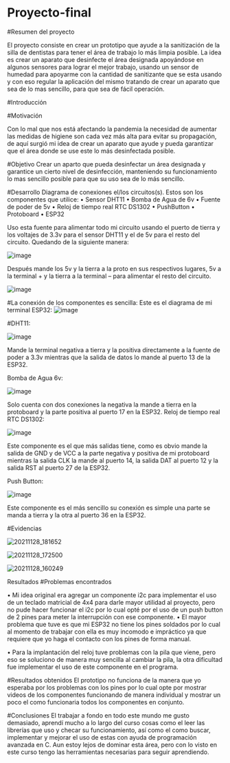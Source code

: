 # Proyecto-final
#Resumen del proyecto

El proyecto consiste en crear un prototipo que ayude a la sanitización de la silla de dentistas para tener el área de trabajo lo más limpia posible.
La idea es crear un aparato que desinfecte el área designada apoyándose en algunos sensores para lograr el mejor trabajo, usando un sensor de humedad para apoyarme con la cantidad de sanitizante que se esta usando y con eso regular la aplicación del mismo tratando de crear un aparato que sea de lo mas sencillo, para que sea de fácil operación.

#Introducción

#Motivación

Con lo mal que nos está afectando la pandemia la necesidad de aumentar las medidas de higiene son cada vez más alta para evitar su propagación, de aquí surgió mi idea de crear un aparato que ayude y pueda garantizar que el área donde se use este lo más desinfectada posible.

#Objetivo
Crear un aparto que pueda desinfectar un área designada y garantice un cierto nivel de desinfección, manteniendo su funcionamiento lo mas sencillo posible para que su uso sea de lo más sencillo.


#Desarrollo
Diagrama de conexiones el/los circuitos(s).
Estos son los componentes que utilice:
•	Sensor DHT11
•	Bomba de Agua de 6v
•	Fuente de poder de 5v
•	Reloj de tiempo real RTC DS1302
•	PushButton
•	Protoboard
•	ESP32
 
Uso esta fuente para alimentar todo mi circuito usando el puerto de tierra y los voltajes de 3.3v para el sensor DHT11 y el de 5v para el resto del circuito.
Quedando de la siguiente manera:

![image](https://user-images.githubusercontent.com/80295696/143788569-72650ccd-159d-4dce-8daa-6a9bf3ae65cc.png)

 
Después mande los 5v y la tierra a la proto en sus respectivos lugares, 5v a la terminal + y la tierra a la terminal – para alimentar el resto del circuito.

![image](https://user-images.githubusercontent.com/80295696/143788578-18f1c727-73c3-4eeb-bd6e-8aec82caf92b.png)


#La conexión de los componentes es sencilla:
Este es el diagrama de mi terminal ESP32:
![image](https://user-images.githubusercontent.com/80295696/143788594-6476bfdc-cfeb-4f2f-9e26-b651f06079d1.png)

 
#DHT11:

![image](https://user-images.githubusercontent.com/80295696/143788606-a5d13620-012f-4934-acc0-8fc87f158ab6.png)

 
Mande la terminal negativa a tierra y la positiva directamente a la fuente de poder a 3.3v mientras que la salida de datos lo mande al puerto 13 de la ESP32.

Bomba de Agua 6v:

![image](https://user-images.githubusercontent.com/80295696/143788617-16f109e2-459d-48f7-8741-6391bdab9b97.png)

 
Solo cuenta con dos conexiones la negativa la mande a tierra en la protoboard y la parte positiva al puerto 17 en la ESP32.
Reloj de tiempo real RTC DS1302:

![image](https://user-images.githubusercontent.com/80295696/143788627-b398a4a8-0185-4b75-9d66-4cb0a7845d30.png)

 
Este componente es el que más salidas tiene, como es obvio mande la salida de GND y de VCC a la parte negativa y positiva de mi protoboard mientras la salida CLK la mande al puerto 14, la salida DAT al puerto 12 y la salida RST al puerto 27 de la ESP32.



Push Button:

![image](https://user-images.githubusercontent.com/80295696/143788643-84e1dca4-772d-4fa7-a163-2a23de574880.png)

 
Este componente es el más sencillo su conexión es simple una parte se manda a tierra y la otra al puerto 36 en la ESP32.


#Evidencias

![20211128_181652](https://user-images.githubusercontent.com/80295696/143795130-a82bba65-b4c5-43fd-85fb-f5cca1d23932.jpg)


![20211128_172500](https://user-images.githubusercontent.com/80295696/143795183-c7898085-b2df-431b-ba3e-97aa188f5c11.jpg)


![20211128_160249](https://user-images.githubusercontent.com/80295696/143795198-3c067964-3734-423f-a063-7e446b9327bb.jpg)






Resultados
#Problemas encontrados

•	Mi idea original era agregar un componente i2c para implementar el uso de un teclado matricial de 4x4 para darle mayor utilidad al proyecto, pero no pude hacer funcionar el i2c por lo cual opté por el uso de un push button de 2 pines para meter la interrupción con ese componente.
•	El mayor problema que tuve es que mi ESP32 no tiene los pines soldados por lo cual al momento de trabajar con ella es muy incomodo e impráctico ya que requiere que yo haga el contacto con los pines de forma manual.

•	Para la implantación del reloj tuve problemas con la pila que viene, pero eso se soluciono de manera muy sencilla al cambiar la pila, la otra dificultad fue implementar el uso de este componente en el programa.

#Resultados obtenidos
El prototipo no funciona de la manera que yo esperaba por los problemas con los pines por lo cual opte por mostrar videos de los componentes funcionando de manera individual y mostrar un poco el como funcionaria todos los componentes en conjunto.

#Conclusiones
El trabajar a fondo en todo este mundo me gusto demasiado, aprendí mucho a lo largo del curso cosas como el leer las librerías que uso y checar su funcionamiento, así como el como buscar, implementar y mejorar el uso de estas con ayuda de programación avanzada en C.
Aun estoy lejos de dominar esta área, pero con lo visto en este curso tengo las herramientas necesarias para seguir aprendiendo.
